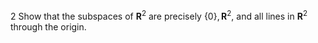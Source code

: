 2 Show that the subspaces of $\mathbf{R}^{2}$ are precisely $\{0\}, \mathbf{R}^{2}$, and all lines in $\mathbf{R}^{2}$ through the origin.
